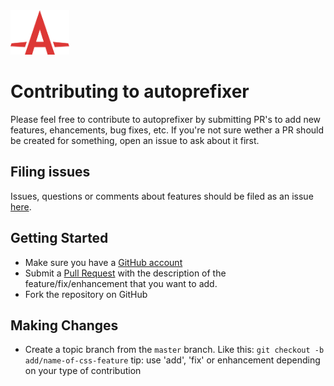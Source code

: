<img width="94" height="71" src="logo.svg" title="Autoprefixer logo by Anton Lovchikov">

# Contributing to autoprefixer
Please feel free to contribute to autoprefixer by submitting PR's to add new features, ehancements, bug fixes, etc. If you're not sure wether a PR should be created for something, open an issue to ask about it first.

## Filing issues
Issues, questions or comments about features should be filed as an issue [here](https://github.com/postcss/autoprefixer/issues).

## Getting Started

* Make sure you have a [GitHub account](https://github.com/signup/free)
* Submit a [Pull Request](https://help.github.com/articles/creating-a-pull-request/) with the description of the feature/fix/enhancement that you want to add.
* Fork the repository on GitHub

## Making Changes

* Create a topic branch from the `master` branch. Like this: `git checkout -b add/name-of-css-feature`
tip: use 'add', 'fix' or enhancement depending on your type of contribution